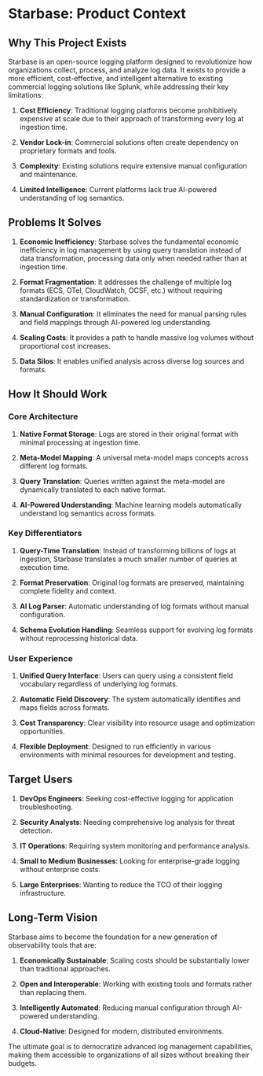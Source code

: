 # Starbase: Product Context

## Why This Project Exists

Starbase is an open-source logging platform designed to revolutionize how organizations collect, process, and analyze log data. It exists to provide a more efficient, cost-effective, and intelligent alternative to existing commercial logging solutions like Splunk, while addressing their key limitations:

1. **Cost Efficiency**: Traditional logging platforms become prohibitively expensive at scale due to their approach of transforming every log at ingestion time.

2. **Vendor Lock-in**: Commercial solutions often create dependency on proprietary formats and tools.

3. **Complexity**: Existing solutions require extensive manual configuration and maintenance.

4. **Limited Intelligence**: Current platforms lack true AI-powered understanding of log semantics.

## Problems It Solves

1. **Economic Inefficiency**: Starbase solves the fundamental economic inefficiency in log management by using query translation instead of data transformation, processing data only when needed rather than at ingestion time.

2. **Format Fragmentation**: It addresses the challenge of multiple log formats (ECS, OTel, CloudWatch, OCSF, etc.) without requiring standardization or transformation.

3. **Manual Configuration**: It eliminates the need for manual parsing rules and field mappings through AI-powered log understanding.

4. **Scaling Costs**: It provides a path to handle massive log volumes without proportional cost increases.

5. **Data Silos**: It enables unified analysis across diverse log sources and formats.

## How It Should Work

### Core Architecture

1. **Native Format Storage**: Logs are stored in their original format with minimal processing at ingestion time.

2. **Meta-Model Mapping**: A universal meta-model maps concepts across different log formats.

3. **Query Translation**: Queries written against the meta-model are dynamically translated to each native format.

4. **AI-Powered Understanding**: Machine learning models automatically understand log semantics across formats.

### Key Differentiators

1. **Query-Time Translation**: Instead of transforming billions of logs at ingestion, Starbase translates a much smaller number of queries at execution time.

2. **Format Preservation**: Original log formats are preserved, maintaining complete fidelity and context.

3. **AI Log Parser**: Automatic understanding of log formats without manual configuration.

4. **Schema Evolution Handling**: Seamless support for evolving log formats without reprocessing historical data.

### User Experience

1. **Unified Query Interface**: Users can query using a consistent field vocabulary regardless of underlying log formats.

2. **Automatic Field Discovery**: The system automatically identifies and maps fields across formats.

3. **Cost Transparency**: Clear visibility into resource usage and optimization opportunities.

4. **Flexible Deployment**: Designed to run efficiently in various environments with minimal resources for development and testing.

## Target Users

1. **DevOps Engineers**: Seeking cost-effective logging for application troubleshooting.

2. **Security Analysts**: Needing comprehensive log analysis for threat detection.

3. **IT Operations**: Requiring system monitoring and performance analysis.

4. **Small to Medium Businesses**: Looking for enterprise-grade logging without enterprise costs.

5. **Large Enterprises**: Wanting to reduce the TCO of their logging infrastructure.

## Long-Term Vision

Starbase aims to become the foundation for a new generation of observability tools that are:

1. **Economically Sustainable**: Scaling costs should be substantially lower than traditional approaches.

2. **Open and Interoperable**: Working with existing tools and formats rather than replacing them.

3. **Intelligently Automated**: Reducing manual configuration through AI-powered understanding.

4. **Cloud-Native**: Designed for modern, distributed environments.

The ultimate goal is to democratize advanced log management capabilities, making them accessible to organizations of all sizes without breaking their budgets.
